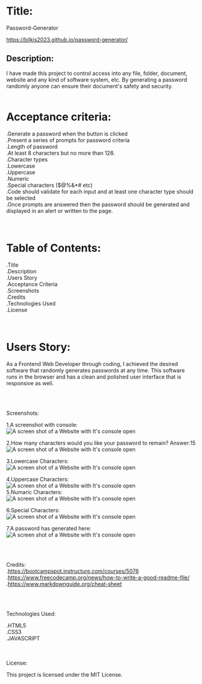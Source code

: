 # Title:

Password-Generator

https://bilkis2023.github.io/password-generator/
<br>

## Description:

I have made this project to control access into any file, folder, document, website and any kind of software system, etc. 
By generating a password randomly anyone can ensure their document's safety and security.<br>
<br>


# Acceptance criteria:


.Generate a password when the button is clicked<br>
.Present a series of prompts for password criteria<br>
.Length of password<br>
.At least 8 characters but no more than 128.<br>
.Character types<br>
.Lowercase<br>
.Uppercase<br>
.Numeric<br>
.Special characters ($@%&*# etc)<br>
.Code should validate for each input and at least one character type should be selected<br>
.Once prompts are answered then the password should be generated and displayed in an   alert or written to the page.<br>
<br>
<br>


# Table of Contents: <br>
.Title<br>
.Description<br>
.Users Story<br>
.Acceptance Criteria<br>
.Screenshots<br>
.Credits<br>
.Technologies Used<br>
.License<br>
<br>
<br>


# Users Story:<br>

As a Frontend Web Developer through coding, I achieved the desired software that randomly generates passwords at any time. This software runs in the browser and has a clean and polished user interface that is responsive as well.<br>

<br>
<br>

Screenshots:<br>

1.A screenshot with console:<br>
![A screen shot of a Website with It's console open](./assets/images/Password-Generated.jpg)

2.How many characters would you like your password to remain? Answer:15<br>
![A screen shot of a Website with It's console open](./assets/images/Password-Generator-1.jpg)

3.Lowercase Characters:<br>
![A screen shot of a Website with It's console open](./assets/images/Password-Generator-2.jpg)

4.Uppercase Characters:<br>
![A screen shot of a Website with It's console open](./assets/images/Password-Generator-3.jpg)
<br>
5.Numaric Characters:<br>
![A screen shot of a Website with It's console open](./assets/images/Password-Generator-4.jpg)

6.Special Characters:<br>
![A screen shot of a Website with It's console open](./assets/images/Password-Generator-5.jpg)

7.A password has generated here:<br>
![A screen shot of a Website with It's console open](./assets/images/Password-Generator-6.jpg)

<br>

<br>


Credits:<br>
.https://bootcampspot.instructure.com/courses/5076<br>
.https://www.freecodecamp.org/news/how-to-write-a-good-readme-file/<br>
.https://www.markdownguide.org/cheat-sheet<br>

<br>
<br>

Technologies Used:<br>

.HTML5<br>
.CSS3<br>
.JAVASCRIPT<br>
<br>
<br>



License:<br>

This project is licensed under the MIT License.